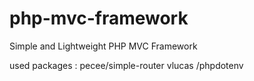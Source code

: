 # php-mvc-framework

Simple and Lightweight PHP MVC Framework

used packages :
pecee/simple-router
vlucas /phpdotenv
